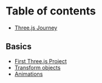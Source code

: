 # Table of contents

* [Three.js Journey](README.md)

## Basics

* [First Three.js Project](basics/first-three.js-project.md)
* [Transform objects](basics/transform-objects.md)
* [Animations](basics/animations.md)
